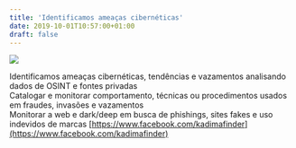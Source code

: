 ```yaml
---
title: 'Identificamos ameaças cibernéticas'
date: 2019-10-01T10:57:00+01:00
draft: false
---
```


  

[![](https://1.bp.blogspot.com/-1uT-MEDRyW0/WD66X-O-IXI/AAAAAAAAAto/Qs-l4rTVwGosJgtHjfIuB8PK8S9dWY4vwCPcBGAYYCw/s320/osint1.jpg)](https://1.bp.blogspot.com/-1uT-MEDRyW0/WD66X-O-IXI/AAAAAAAAAto/Qs-l4rTVwGosJgtHjfIuB8PK8S9dWY4vwCPcBGAYYCw/s1600/osint1.jpg)

  
  
Identificamos ameaças cibernéticas, tendências e vazamentos analisando dados de OSINT e fontes privadas  
Catalogar e monitorar comportamento, técnicas ou procedimentos usados em fraudes, invasões e vazamentos  
Monitorar a web e dark/deep em busca de phishings, sites fakes e uso indevidos de marcas [https://www.facebook.com/kadimafinder](https://www.facebook.com/kadimafinder)